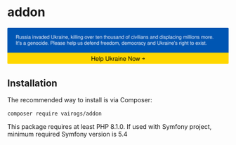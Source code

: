 # addon

[![Stand With Ukraine](https://raw.githubusercontent.com/vshymanskyy/StandWithUkraine/main/banner2-direct.svg)](https://vshymanskyy.github.io/StandWithUkraine)

Installation
------------

The recommended way to install is via Composer:

```
composer require vairogs/addon
```

This package requires at least PHP 8.1.0. If used with Symfony project, minimum required Symfony version is 5.4
